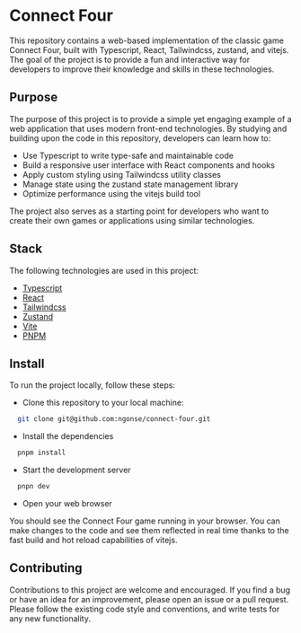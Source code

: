 # Connect Four

This repository contains a web-based implementation of the classic game Connect Four, built with Typescript, React, Tailwindcss, zustand, and vitejs. The goal of the project is to provide a fun and interactive way for developers to improve their knowledge and skills in these technologies.

## Purpose

The purpose of this project is to provide a simple yet engaging example of a web application that uses modern front-end technologies. By studying and building upon the code in this repository, developers can learn how to:

- Use Typescript to write type-safe and maintainable code
- Build a responsive user interface with React components and hooks
- Apply custom styling using Tailwindcss utility classes
- Manage state using the zustand state management library
- Optimize performance using the vitejs build tool

The project also serves as a starting point for developers who want to create their own games or applications using similar technologies.

## Stack

The following technologies are used in this project:

- [Typescript](https://www.typescriptlang.org/)
- [React](https://reactjs.org/)
- [Tailwindcss](https://tailwindcss.com/)
- [Zustand](https://github.com/pmndrs/zustand)
- [Vite](https://vitejs.dev/)
- [PNPM](https://pnpm.io/)

## Install

To run the project locally, follow these steps:

- Clone this repository to your local machine:

```bash
  git clone git@github.com:ngonse/connect-four.git
```

- Install the dependencies

```bash
  pnpm install
```

- Start the development server

```bash
  pnpn dev
```

- Open your web browser

You should see the Connect Four game running in your browser. You can make changes to the code and see them reflected in real time thanks to the fast build and hot reload capabilities of vitejs.

## Contributing

Contributions to this project are welcome and encouraged. If you find a bug or have an idea for an improvement, please open an issue or a pull request. Please follow the existing code style and conventions, and write tests for any new functionality.
